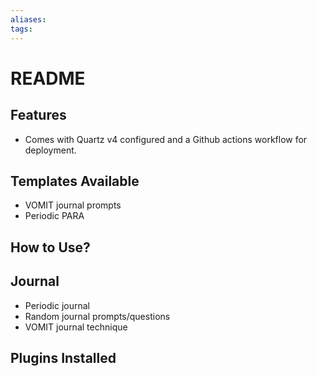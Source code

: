 ```yaml
---
aliases: 
tags: 
---
```


# README


## Features

- Comes with Quartz v4 configured and a Github actions workflow for deployment.

## Templates Available

- VOMIT journal prompts
- Periodic PARA


## How to Use?

## Journal

- Periodic journal
- Random journal prompts/questions
- VOMIT journal technique

## Plugins Installed
